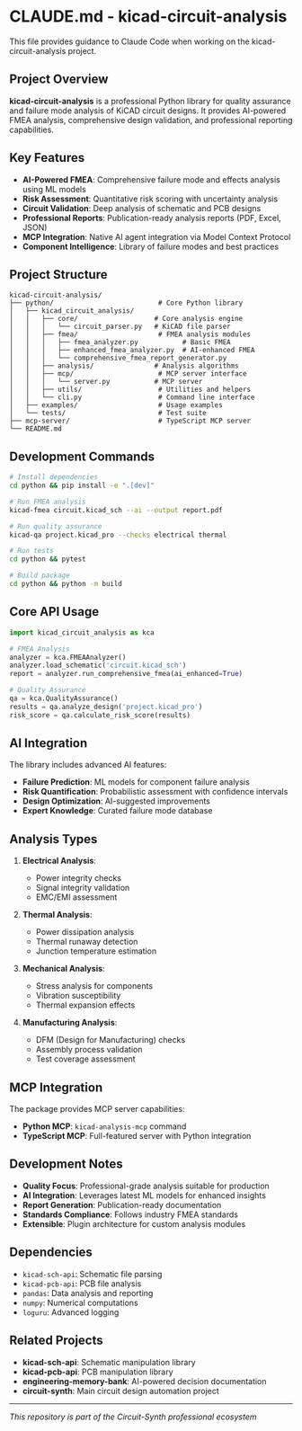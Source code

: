 # CLAUDE.md - kicad-circuit-analysis

This file provides guidance to Claude Code when working on the kicad-circuit-analysis project.

## Project Overview

**kicad-circuit-analysis** is a professional Python library for quality assurance and failure mode analysis of KiCAD circuit designs. It provides AI-powered FMEA analysis, comprehensive design validation, and professional reporting capabilities.

## Key Features

- **AI-Powered FMEA**: Comprehensive failure mode and effects analysis using ML models
- **Risk Assessment**: Quantitative risk scoring with uncertainty analysis  
- **Circuit Validation**: Deep analysis of schematic and PCB designs
- **Professional Reports**: Publication-ready analysis reports (PDF, Excel, JSON)
- **MCP Integration**: Native AI agent integration via Model Context Protocol
- **Component Intelligence**: Library of failure modes and best practices

## Project Structure

```
kicad-circuit-analysis/
├── python/                          # Core Python library
│   ├── kicad_circuit_analysis/
│   │   ├── core/                   # Core analysis engine
│   │   │   └── circuit_parser.py   # KiCAD file parser
│   │   ├── fmea/                    # FMEA analysis modules
│   │   │   ├── fmea_analyzer.py           # Basic FMEA
│   │   │   ├── enhanced_fmea_analyzer.py  # AI-enhanced FMEA
│   │   │   └── comprehensive_fmea_report_generator.py
│   │   ├── analysis/               # Analysis algorithms
│   │   ├── mcp/                     # MCP server interface
│   │   │   └── server.py           # MCP server
│   │   ├── utils/                   # Utilities and helpers
│   │   └── cli.py                   # Command line interface
│   ├── examples/                    # Usage examples
│   └── tests/                       # Test suite
├── mcp-server/                      # TypeScript MCP server
└── README.md
```

## Development Commands

```bash
# Install dependencies
cd python && pip install -e ".[dev]"

# Run FMEA analysis
kicad-fmea circuit.kicad_sch --ai --output report.pdf

# Run quality assurance
kicad-qa project.kicad_pro --checks electrical thermal

# Run tests
cd python && pytest

# Build package
cd python && python -m build
```

## Core API Usage

```python
import kicad_circuit_analysis as kca

# FMEA Analysis
analyzer = kca.FMEAAnalyzer()
analyzer.load_schematic('circuit.kicad_sch')
report = analyzer.run_comprehensive_fmea(ai_enhanced=True)

# Quality Assurance
qa = kca.QualityAssurance()
results = qa.analyze_design('project.kicad_pro')
risk_score = qa.calculate_risk_score(results)
```

## AI Integration

The library includes advanced AI features:

- **Failure Prediction**: ML models for component failure analysis
- **Risk Quantification**: Probabilistic assessment with confidence intervals
- **Design Optimization**: AI-suggested improvements
- **Expert Knowledge**: Curated failure mode database

## Analysis Types

1. **Electrical Analysis**: 
   - Power integrity checks
   - Signal integrity validation
   - EMC/EMI assessment

2. **Thermal Analysis**:
   - Power dissipation analysis
   - Thermal runaway detection
   - Junction temperature estimation

3. **Mechanical Analysis**:
   - Stress analysis for components
   - Vibration susceptibility
   - Thermal expansion effects

4. **Manufacturing Analysis**:
   - DFM (Design for Manufacturing) checks
   - Assembly process validation
   - Test coverage assessment

## MCP Integration

The package provides MCP server capabilities:

- **Python MCP**: `kicad-analysis-mcp` command
- **TypeScript MCP**: Full-featured server with Python integration

## Development Notes

- **Quality Focus**: Professional-grade analysis suitable for production
- **AI Integration**: Leverages latest ML models for enhanced insights
- **Report Generation**: Publication-ready documentation
- **Standards Compliance**: Follows industry FMEA standards
- **Extensible**: Plugin architecture for custom analysis modules

## Dependencies

- `kicad-sch-api`: Schematic file parsing
- `kicad-pcb-api`: PCB file analysis  
- `pandas`: Data analysis and reporting
- `numpy`: Numerical computations
- `loguru`: Advanced logging

## Related Projects

- **kicad-sch-api**: Schematic manipulation library
- **kicad-pcb-api**: PCB manipulation library
- **engineering-memory-bank**: AI-powered decision documentation
- **circuit-synth**: Main circuit design automation project

---

*This repository is part of the Circuit-Synth professional ecosystem*